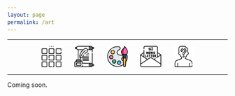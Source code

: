 ```yaml
---
layout: page
permalink: /art
---
```


<div>
<center>
<hr width="100%" size="2">
<img src=/assets/icons/menu-bw.png style="width:48px;height:48px"/> &nbsp; &nbsp; &nbsp; <img src=/assets/icons/quill-bw.png style="width:48px;height:48px"/> &nbsp; &nbsp; &nbsp; <img src=/assets/icons/palette.png style="width:48px; height:48px"/> &nbsp; &nbsp; &nbsp; <img src=/assets/icons/newsletter-bw.png style="width:48px; height:48px"/> &nbsp; &nbsp; &nbsp; <img src=/assets/icons/unknown-bw.png style="width:48px; height:48px"/>
<hr width="100%" size="2">
</center>
</div>

Coming soon.
